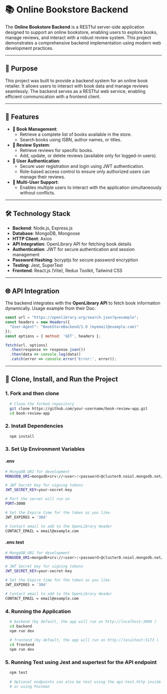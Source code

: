 # 📚 Online Bookstore Backend

The **Online Bookstore Backend** is a RESTful server-side application designed to support an online bookstore, enabling users to explore books, manage reviews, and interact with a robust review system. This project demonstrates a comprehensive backend implementation using modern web development practices.

---

## 🌟 Purpose

This project was built to provide a backend system for an online book retailer. It allows users to interact with book data and manage reviews seamlessly. The backend serves as a RESTful web service, enabling efficient communication with a frontend client.

---

## 🚀 Features

- **📖 Book Management**:
  - Retrieve a complete list of books available in the store.
  - Search books using ISBN, author names, or titles.
- **📝 Review System**:
  - Retrieve reviews for specific books.
  - Add, update, or delete reviews (available only for logged-in users).
- **👥 User Authentication**:
  - Secure user registration and login using JWT authentication.
  - Role-based access control to ensure only authorized users can manage their reviews.
- **🔄 Multi-User Support**:
  - Enables multiple users to interact with the application simultaneously without conflicts.

---

## 🛠️ Technology Stack

- **Backend**: Node.js, Express.js
- **Database**: MongoDB, Mongoose
- **HTTP Client**: Axios
- **API Integration**: OpenLibrary API for fetching book details
- **Authentication**: JWT for secure authentication and session management
- **Password Hashing**: bcryptjs for secure password encryption
- **Testing**: Jest, SuperTest
- **Frontend**: React.js (Vite), Redux Toolkit, Tailwind CSS 

---

## 🌐 API Integration

The backend integrates with the **OpenLibrary API** to fetch book information dynamically. Usage example from their Doc:
```javascript
const url = "https://openlibrary.org/search.json?q=example";
const headers = new Headers({
  "User-Agent": "BookStoreBackend/1.0 (myemail@example.com)"
});
const options = { method: 'GET', headers };

fetch(url, options)
  .then(response => response.json())
  .then(data => console.log(data))
  .catch(error => console.error('Error:', error));
```
---

## 🚀 Clone, Install, and Run the Project
### 1. Fork and then clone
```bash
  # Clone the forked repository
  git clone https://github.com/your-username/book-review-app.git
  cd book-review-app

```
### 2. Install Dependencies
```bash
  npm install
```
### 3. Set Up Environment Variables
#### .env
```bash
# MongoDB URI for development
MONGODB_URI=mongodb+srv://<user>:<password>@cluster0.noiol.mongodb.net/bookstore?retryWrites=true&w=majority

# JWT Secret key for signing tokens
JWT_SECRET_KEY=your-secret-key

# Port the server will run on
PORT=3000

# Set the Expire time for the token as you like
JWT_EXPIRES = '30d'

# Contact email to add to the OpenLibrary Header
CONTACT_EMAIL = email@example.com
```
#### .env.test
```bash
# MongoDB URI for development
MONGODB_URI=mongodb+srv://<user>:<password>@cluster0.noiol.mongodb.net/bookstore_test

# JWT Secret key for signing tokens
JWT_SECRET_KEY=your-secret-key

# Set the Expire time for the token as you like
JWT_EXPIRES = '30d'

# Contact email to add to the OpenLibrary Header
CONTACT_EMAIL = email@example.com
```
### 4. Running the Application

```bash
  # backend (by default, the app will run on http://localhost:3000 )
  cd backend
  npm run dev
  
  # frontend (by default, the app will run on http://localhost:5173 )
  cd frontend
  npm run dev
```

### 5. Running Test using Jest and supertest for the API endpoint
```bash
  npm test
  
  # Optional endpoints can also be test using the api-test.http inside of the backend
  # or using Postman

  
